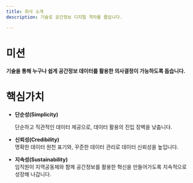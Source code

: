 ```yaml
---
title: 회사 소개
description: 기술로 공간정보 디지털 격차를 줄입니다.

---
```

# 미션

#### 기술을 통해 누구나 쉽게 공간정보 데이터를 활용한 의사결정이 가능하도록 돕습니다.

# 핵심가치

* **단순성(Simplicity)**

  단순하고 직관적인 데이터 제공으로, 데이터 활용의 진입 장벽을 낮춥니다.
* **신뢰성(Credibility)**  
  명확한 데이터 원천 표기와, 꾸준한 데이터 관리로 데이터 신뢰성을 높입니다.
* **지속성(Sustainability)**  
  임직원이 지역공동체와 함께 공간정보를 활용한 혁신을 만들어가도록 지속적으로 성장해 나갑니다.
